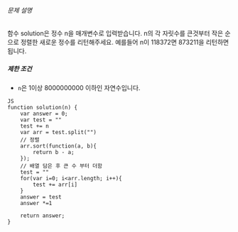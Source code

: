 
###### 문제 설명

함수 solution은 정수 n을 매개변수로 입력받습니다. n의 각 자릿수를 큰것부터 작은 순으로 정렬한 새로운 정수를 리턴해주세요. 예를들어 n이 118372면 873211을 리턴하면 됩니다.

##### 제한 조건

-   `n`은 1이상 8000000000 이하인 자연수입니다.

~~~~
JS
function solution(n) {
    var answer = 0;
    var test = ""
    test += n
    var arr = test.split("")
    // 정렬
    arr.sort(function(a, b){
        return b - a;
    });
    // 배열 담은 후 큰 수 부터 더함
    test = ""
    for(var i=0; i<arr.length; i++){
        test += arr[i]
    }
    answer = test
    answer *=1
    
    return answer;
}
~~~~
